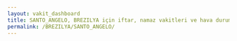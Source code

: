 ```yaml
---
layout: vakit_dashboard
title: SANTO_ANGELO, BREZILYA için iftar, namaz vakitleri ve hava durumu - ilçe/eyalet seç
permalink: /BREZILYA/SANTO_ANGELO/
---
```


<script type="text/javascript">
  var GLOBAL_COUNTRY = 'BREZILYA';
  var GLOBAL_CITY = 'SANTO_ANGELO';
  var GLOBAL_STATE = '';
  var lat = 72;
  var lon = 21;
</script>
